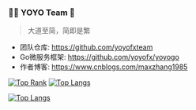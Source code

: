 ### 🦄🌈 YOYO Team 👋
> 大道至简，简即是繁

- 团队仓库: https://github.com/yoyofxteam
- Go微服务框架: https://github.com/yoyofx/yoyogo
- 作者博客: https://www.cnblogs.com/maxzhang1985


[![Top Rank](https://github-readme-stats.vercel.app/api?username=yoyofx&show_icons=true&theme=dark)]()
[![Top Langs](https://github-readme-stats.vercel.app/api/top-langs/?username=yoyofx&layout=compact&theme=dark)]()

[![Top Langs](https://github-profile-trophy.vercel.app/?username=yoyofx&title=Star,Follower,Commit,Issue&theme=dark)]()




<!--
**yoyofx/yoyofx** is a ✨ _special_ ✨ repository because its `README.md` (this file) appears on your GitHub profile.

Here are some ideas to get you started:

- 🔭 I’m currently working on ...
- 🌱 I’m currently learning ...
- 👯 I’m looking to collaborate on ...
- 🤔 I’m looking for help with ...
- 💬 Ask me about ...
- 📫 How to reach me: ...
- 😄 Pronouns: ...
- ⚡ Fun fact: ...
-->
